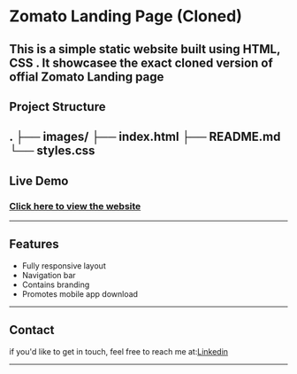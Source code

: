# Zomato Landing Page (Cloned)

This is a simple static website built using HTML, CSS . It showcasee the exact cloned version of offial Zomato Landing page
---
## Project Structure 
.
├── images/
├── index.html
├── README.md
└── styles.css
---
## Live Demo
### [Click here to view the website]()
---
## Features
 - Fully responsive layout
 - Navigation bar
 - Contains branding
 - Promotes mobile app download
---
## Contact

if you'd like to get in touch, feel free to reach me at:[Linkedin](www.linkedin.com/in/amutheswaran-jd)

---
